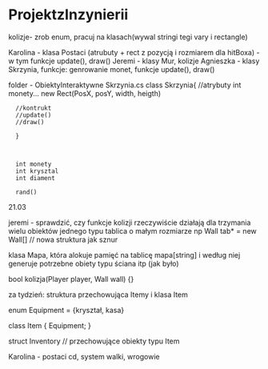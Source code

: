 # ProjektzInzynierii
kolizje- zrob enum, pracuj na klasach(wywal stringi tegi vary i rectangle)

Karolina - klasa Postaci (atrubuty + rect z pozycją i rozmiarem dla hitBoxa) - w tym funkcje update(), draw()
Jeremi - klasy Mur, kolizje
Agnieszka - klasy Skrzynia, funkcje: genrowanie monet, funkcje update(), draw()


folder - ObiektyInteraktywne
  Skrzynia.cs
    class Skrzynia{
      //atrybuty
      int monety...
      new Rect(PosX, posY, width, heigth)
      
      //kontrukt
      //update()
      //draw()
      
      }
      
      
      
      int monety
      int krysztal
      int diament
      
      rand()





21.03

jeremi - sprawdzić, czy funkcje kolizji rzeczywiście działają
  dla trzymania wielu obiektów jednego typu tablica o małym rozmiarze
  np Wall tab* = new Wall[] // nowa struktura jak sznur
  
  klasa Mapa, która alokuje pamięć na tablicę mapa[string] i według niej generuje potrzebne obiety typu ściana itp (jak było)
  
bool kolizja(Player player, Wall wall)
{}

za tydzień:
struktura przechowująca Itemy i klasa Item


enum Equipment = {kryształ, kasa}

class Item
{
  Equipment;
}

struct Inventory // przechowujące obiekty typu Item



Karolina - postaci cd, system walki, wrogowie











